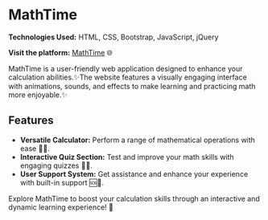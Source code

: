 # MathTime

**Technologies Used:** HTML, CSS, Bootstrap, JavaScript, jQuery  

**Visit the platform:** <a href="https://kalyani179.github.io/MathTime/" target="_blank">MathTime</a> 🌐

MathTime is a user-friendly web application designed to enhance your calculation abilities.✨The website features a visually engaging interface with animations, sounds, and effects to make learning and practicing math more enjoyable.✨

## Features

- **Versatile Calculator:** Perform a range of mathematical operations with ease 🧮🔢.
- **Interactive Quiz Section:** Test and improve your math skills with engaging quizzes 🎯📝.
- **User Support System:** Get assistance and enhance your experience with built-in support 🆘💬.

Explore MathTime to boost your calculation skills through an interactive and dynamic learning experience! 🚀
